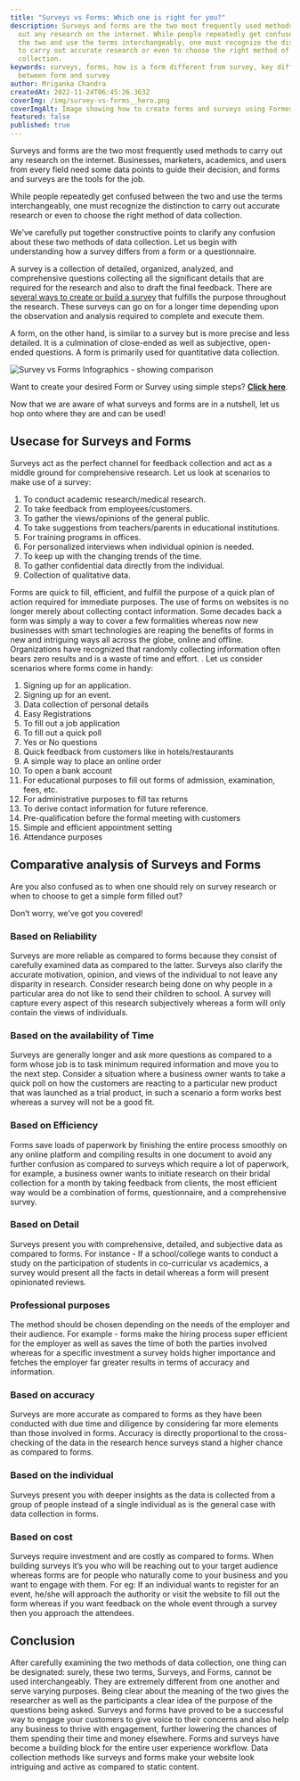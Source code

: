 ```yaml
---
title: "Surveys vs Forms: Which one is right for you?"
description: Surveys and forms are the two most frequently used methods to carry
  out any research on the internet. While people repeatedly get confused between
  the two and use the terms interchangeably, one must recognize the distinction
  to carry out accurate research or even to choose the right method of data
  collection.
keywords: surveys, forms, how is a form different from survey, key differences
  between form and survey
author: Mriganka Chandra
createdAt: 2022-11-24T06:45:26.363Z
coverImg: /img/survey-vs-forms__hero.png
coverImgAlt: Image showing how to create forms and surveys using Formester
featured: false
published: true
---
```

Surveys and forms are the two most frequently used methods to carry out any research on the internet. Businesses, marketers, academics, and users from every field need some data points to guide their decision, and forms and surveys are the tools for the job.

While people repeatedly get confused between the two and use the terms interchangeably, one must recognize the distinction to carry out accurate research or even to choose the right method of data collection.

We’ve carefully put together constructive points to clarify any confusion about these two methods of data collection. Let us begin with understanding how a survey differs from a form or a questionnaire.

A survey is a collection of detailed, organized, analyzed, and comprehensive questions collecting all the significant details that are required for the research and also to draft the final feedback. There are [several ways to create or build a survey](https://www.qualtrics.com/blog/how-to-create-a-survey/) that fulfills the purpose throughout the research. These surveys can go on for a longer time depending upon the observation and analysis required to complete and execute them. 

A form, on the other hand, is similar to a survey but is more precise and less detailed. It is a culmination of close-ended as well as subjective, open-ended questions. A form is primarily used for quantitative data collection.

![Survey vs Forms Infographics - showing comparison](/img/survey-vs-forms__infographic.png "Survey vs Forms Infographics - showing comparison")

Want to create your desired Form or Survey using simple steps? **[Click here](https://app.formester.com/users/sign_in)**.

Now that we are aware of what surveys and forms are in a nutshell, let us hop onto where they are and can be used!

## Usecase for Surveys and Forms

Surveys act as the perfect channel for feedback collection and act as a middle ground for comprehensive research. Let us look at scenarios to make use of a survey:

1. To conduct academic research/medical research. 
2. To take feedback from employees/customers.
3. To gather the views/opinions of the general public.
4. To take suggestions from teachers/parents in educational institutions.
5. For training programs in offices.
6. For personalized interviews when individual opinion is needed.
7. To keep up with the changing trends of the time. 
8. To gather confidential data directly from the individual.
9. Collection of qualitative data.

Forms are quick to fill, efficient, and fulfill the purpose of a quick plan of action required for immediate purposes. The use of forms on websites is no longer merely about collecting contact information. Some decades back a form was simply a way to cover a few formalities whereas now new businesses with smart technologies are reaping the benefits of forms in new and intriguing ways all across the globe, online and offline. Organizations have recognized that randomly collecting information often bears zero results and is a waste of time and effort. . Let us consider scenarios where forms come in handy:

1. Signing up for an application.
2. Signing up for an event.
3. Data collection of personal details
4. Easy Registrations
5. To fill out a job application
6. To fill out a quick poll 
7. Yes or No questions
8. Quick feedback from customers like in hotels/restaurants
9. A simple way to place an online order
10. To open a bank account
11. For educational purposes to fill out forms of admission, examination, fees, etc.
12. For administrative purposes to fill tax returns 
13. To derive contact information for future reference.
14. Pre-qualification before the formal meeting with customers
15. Simple and efficient appointment setting
16. Attendance purposes

## Comparative analysis of Surveys and Forms

Are you also confused as to when one should rely on survey research or when to choose to get a simple form filled out? 

Don’t worry, we’ve got you covered!

### Based on Reliability

Surveys are more reliable as compared to forms because they consist of carefully examined data as compared to the latter. Surveys also clarify the accurate motivation, opinion, and views of the individual to not leave any disparity in research. Consider research being done on why people in a particular area do not like to send their children to school. A survey will capture every aspect of this research subjectively whereas a form will only contain the views of individuals.

### Based on the availability of Time

Surveys are generally longer and ask more questions as compared to a form whose job is to task minimum required information and move you to the next step. Consider a situation where a business owner wants to take a quick poll on how the customers are reacting to a particular new product that was launched as a trial product, in such a scenario a form works best whereas a survey will not be a good fit.

### Based on Efficiency

Forms save loads of paperwork by finishing the entire process smoothly on any online platform and compiling results in one document to avoid any further confusion as compared to surveys which require a lot of paperwork, for example, a business owner wants to initiate research on their bridal collection for a month by taking feedback from clients, the most efficient way would be a combination of forms, questionnaire, and a comprehensive survey.

### Based on Detail

Surveys present you with comprehensive, detailed, and subjective data as compared to forms. For instance - If a school/college wants to conduct a study on the participation of students in co-curricular vs academics, a survey would present all the facts in detail whereas a form will present opinionated reviews.

### Professional purposes

The method should be chosen depending on the needs of the employer and their audience. For example - forms make the hiring process super efficient for the employer as well as saves the time of both the parties involved whereas for a specific investment a survey holds higher importance and fetches the employer far greater results in terms of accuracy and information.

### Based on accuracy

Surveys are more accurate as compared to forms as they have been conducted with due time and diligence by considering far more elements than those involved in forms. Accuracy is directly proportional to the cross-checking of the data in the research hence surveys stand a higher chance as compared to forms. 

### Based on the individual

Surveys present you with deeper insights as the data is collected from a group of people instead of a single individual as is the general case with data collection in forms. 

### Based on cost

Surveys require investment and are costly as compared to forms. When building surveys it’s you who will be reaching out to your target audience whereas forms are for people who naturally come to your business and you want to engage with them. For eg: If an individual wants to register for an event, he/she will approach the authority or visit the website to fill out the form whereas if you want feedback on the whole event through a survey then you approach the attendees.

## C﻿onclusion

After carefully examining the two methods of data collection, one thing can be designated: surely, these two terms, Surveys, and Forms, cannot be used interchangeably. They are extremely different from one another and serve varying purposes. Being clear about the meaning of the two gives the researcher as well as the participants a clear idea of the purpose of the questions being asked. Surveys and forms have proved to be a successful way to engage your customers to give voice to their concerns and also help any business to thrive with engagement, further lowering the chances of them spending their time and money elsewhere. Forms and surveys have become a building block for the entire user experience workflow. Data collection methods like surveys and forms make your website look intriguing and active as compared to static content.
